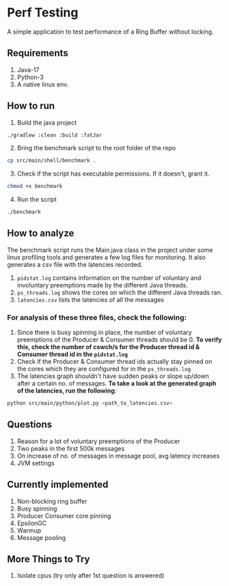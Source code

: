 # Perf Testing
A simple application to test performance of a Ring Buffer without locking.

## Requirements
1. Java-17
2. Python-3
3. A native linux env.

## How to run
1. Build the java project
```bash
./gradlew :clean :build :fatJar
```
2. Bring the benchmark script to the root folder of the repo
```bash
cp src/main/shell/benchmark .
```
3. Check if the script has executable permissions. If it doesn't, grant it.
```bash
chmod +x benchmark
```
4. Run the script
```bash
./benchmark
```

## How to analyze
The benchmark script runs the Main.java class in the project under some linux profiling tools and generates a few log 
files for monitoring. It also generates a csv file with the latencies recorded.
1. `pidstat.log` contains information on the number of voluntary and involuntary preemptions made by the different Java 
threads.
2. `ps_threads.log` shows the cores on which the different Java threads ran.
3. `latencies.csv` lists the latencies of all the messages

### For analysis of these three files, check the following:
1. Since there is busy spinning in place, the number of voluntary preemptions of the Producer & Consumer threads should 
be 0.
**To verify this, check the number of cswch/s for the Producer thread id & Consumer thread id in the `pidstat.log`**
2. Check if the Producer & Consumer thread ids actually stay pinned on the cores which they are configured for in the 
`ps_threads.log`
3. The latencies graph shouldn't have sudden peaks or slope up/down after a certain no. of messages. **To take a look 
at the generated graph of the latencies, run the following**:
```bash
python src/main/python/plot.py <path_to_latencies.csv>
```

## Questions
1. Reason for a lot of voluntary preemptions of the Producer
2. Two peaks in the first 500k messages
3. On increase of no. of messages in message pool, avg latency increases
4. JVM settings

## Currently implemented
1. Non-blocking ring buffer
2. Busy spinning
3. Producer Consumer core pinning
4. EpsilonGC
5. Warmup
6. Message pooling

## More Things to Try
1. Isolate cpus (try only after 1st question is answered)